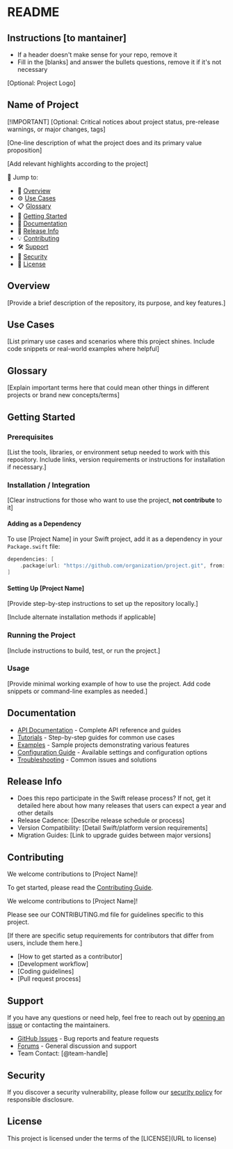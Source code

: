 # README 

## Instructions [to mantainer]
- If a header doesn't make sense for your repo, remove it
- Fill in the [blanks] and answer the bullets questions, remove it if it's not necessary 

[Optional: Project Logo]

## Name of Project

[!IMPORTANT]
[Optional: Critical notices about project status, pre-release warnings, or major changes, tags]

[One-line description of what the project does and its primary value proposition]

[Add relevant highlights according to the project]
<!-- Example
🚀 Swift package for [what it does]
📦 Compatible with Swift Package Manager
📱 Supports iOS, macOS, watchOS, tvOS, and visionOS
🔧 Built with Swift 5.7+, Xcode 15+
🛡️ MIT Licensed
-->

🔗 Jump to:
- 📖 [Overview](#overview)
- ⚙️ [Use Cases](#use-cases)
- 📋 [Glossary](#glossary)
- 🏁 [Getting Started](#getting-started)
- 📘 [Documentation](#documentation)
- 🧰 [Release Info](#release-info)
- 💡 [Contributing](#contributing)
- 🛠️ [Support](#support)
- 🔐 [Security](#security)
- 📄 [License](#license)

## Overview
[Provide a brief description of the repository, its purpose, and key features.]

## Use Cases
[List primary use cases and scenarios where this project shines. Include code snippets or real-world examples where helpful]

## Glossary
[Explain important terms here that could mean other things in different projects or brand new concepts/terms]

## Getting Started

### Prerequisites
[List the tools, libraries, or environment setup needed to work with this repository. Include links, version requirements or instructions for installation if necessary.]
<!-- EXAMPLE:
- Swift version: [minimum Swift version required, e.g., Swift 5.0+]
- Deployment targets if any:
  - iOS: [minimum iOS version, e.g., iOS 17.0+]
  - macOS: [minimum macOS version, e.g., macOS 14.0+]
  - watchOS: [minimum watchOS version, e.g., watchOS 10.0+]
  - tvOS: [minimum tvOS version, e.g., tvOS 17.0+]
  - visionOS: [minimum visionOS version, e.g., visionOS 1.0+]
- [Other tools or libraries required, e.g., Xcode 15.0+]
- [Any additional dependencies with version requirements]
- [Any system requirements or configuration needed]
-->

### Installation / Integration
[Clear instructions for those who want to use the project, **not contribute** to it]

<!-- Choose the relevant instructions depending on project type -->

<!-- FOR SWIFT PACKAGES/LIBRARIES: -->
#### Adding as a Dependency
To use [Project Name] in your Swift project, add it as a dependency in your `Package.swift` file:

```swift
dependencies: [
    .package(url: "https://github.com/organization/project.git", from: "1.0.0")
]
```

<!-- FOR OTHER PROJECT TYPES: -->
#### Setting Up [Project Name]

[Provide step-by-step instructions to set up the repository locally.]

[Include alternate installation methods if applicable]

### Running the Project
[Include instructions to build, test, or run the project.]

### Usage

[Provide minimal working example of how to use the project. Add code snippets or command-line examples as needed.]

## Documentation

<!-- CHOOSE ONE OF THE FOLLOWING DOCUMENTATION SECTIONS BASED ON PROJECT TYPE -->
<!-- FOR LIBRARIES/PACKAGES/FRAMEWORKS: 
Documentation is hosted on the [Swift Package Index]($DOCS_URL) where you'll also find [tutorials]($DOCS_TUTORIALS_TOC_URL) and
guides for using the project.
-->
<!-- Include relevant options -->
- [API Documentation](link-to-docs) - Complete API reference and guides
- [Tutorials](link-to-tutorials) - Step-by-step guides for common use cases
- [Examples](link-to-examples) - Sample projects demonstrating various features
- [Configuration Guide](link-to-configuration) - Available settings and configuration options
- [Troubleshooting](link-to-troubleshooting) - Common issues and solutions

## Release Info
- Does this repo participate in the Swift release process? If not, get it detailed here about how many releases that users can expect a year and other details 
- Release Cadence: [Describe release schedule or process]
- Version Compatibility: [Detail Swift/platform version requirements]
- Migration Guides: [Link to upgrade guides between major versions]

## Contributing

<!-- Choose ONE of the following Contributing sections based on whether you have a project spect CONTRIBUTING.md file -->
<!-- OPTION 1: For repos WITHOUT a custom CONTRIBUTING.md file -->
We welcome contributions to [Project Name]! 

To get started, please read the [Contributing Guide](https://www.swift.org/contributing/).

<!-- OPTION 2: For repos WITH a custom CONTRIBUTING.md file -->
We welcome contributions to [Project Name]! 

Please see our CONTRIBUTING.md file for guidelines specific to this project.

[If there are specific setup requirements for contributors that differ from users, include them here.]
- [How to get started as a contributor]
- [Development workflow]
- [Coding guidelines]
- [Pull request process]

## Support
If you have any questions or need help, feel free to reach out by [opening an issue](https://github.com/swiftlang/[repository-name]/issues) or contacting the maintainers.

- [GitHub Issues](link-to-issues) - Bug reports and feature requests
- [Forums](link-to-forums) - General discussion and support
- Team Contact: [@team-handle]

## Security
If you discover a security vulnerability, please follow our [security policy](SECURITY.md) for responsible disclosure.

## License
This project is licensed under the terms of the [LICENSE](URL to license)
